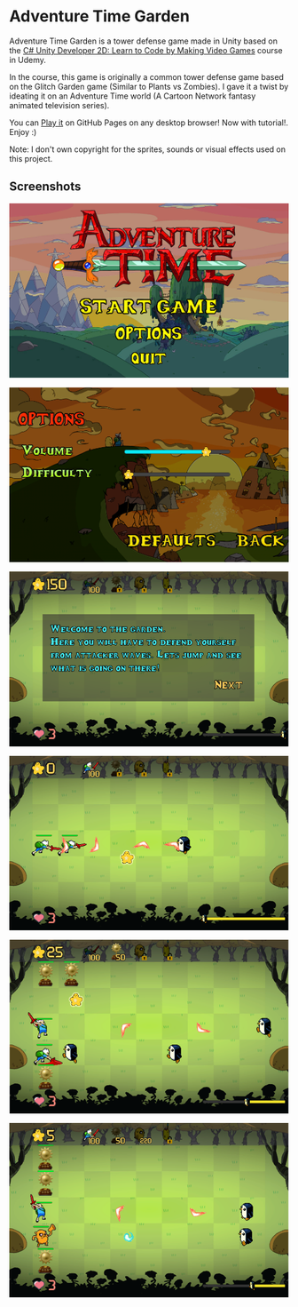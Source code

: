 # Adventure Time Garden
Adventure Time Garden is a tower defense game made in Unity based on the [C# Unity Developer 2D: Learn to Code by Making Video Games](https://www.udemy.com/share/101WjsAkoTcF9UQH4=) course in Udemy.

In the course, this game is originally a common tower defense game based on the Glitch Garden game (Similar to Plants vs Zombies). I gave it a twist by ideating it on an Adventure Time world (A Cartoon Network fantasy animated television series).

You can [Play it](https://franfusaro.github.io/adventure-time-garden) on GitHub Pages on any desktop browser! Now with tutorial!. Enjoy :)

Note: I don't own copyright for the sprites, sounds or visual effects used on this project.

## Screenshots

![Main Menu](/Screenshots/menu.png?raw=true "Main Menu")

![Options](/Screenshots/options.png?raw=true "Options")

![Gameplay](/Screenshots/1.png?raw=true "Gameplay")

![Gameplay](/Screenshots/2.png?raw=true "Gameplay")

![Gameplay](/Screenshots/3.png?raw=true "Gameplay")

![Gameplay](/Screenshots/4.png?raw=true "Gameplay")
